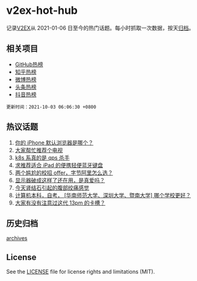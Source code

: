 # v2ex-hot-hub

 记录[V2EX](https://www.v2ex.com/)从 2021-01-06 日至今的热门话题。每小时抓取一次数据，按天[归档](archives)。
 
 ## 相关项目

- [GitHub热榜](https://github.com/snaildev/github-hot-hub)
- [知乎热榜](https://github.com/snaildev/zhihu-hot-hub)
- [微博热榜](https://github.com/snaildev/weibo-hot-hub)
- [头条热榜](https://github.com/snaildev/toutiao-hot-hub)
- [抖音热榜](https://github.com/snaildev/douyin-hot-hub)


 `更新时间：2021-10-03 06:06:30 +0800`

## 热议话题

1. [你的 iPhone 默认浏览器是哪个？](https://www.v2ex.com/t/805634)
1. [大家帮忙推荐个电视](https://www.v2ex.com/t/805635)
1. [k8s 系真的是 qps 杀手](https://www.v2ex.com/t/805677)
1. [求推荐适合 iPad 的便携轻便蓝牙键盘](https://www.v2ex.com/t/805637)
1. [两个尴尬的校招 offer，字节阿里怎么选？](https://www.v2ex.com/t/805639)
1. [显示器破成这样了还在用，是真爱吗？](https://www.v2ex.com/t/805653)
1. [今天肾结石引起的腹部绞痛感觉](https://www.v2ex.com/t/805678)
1. [计算机本科，自考， [华南师范大学、深圳大学、暨南大学] 哪个学校更好？](https://www.v2ex.com/t/805657)
1. [大家有没有注意过这代 13pm 的卡槽？](https://www.v2ex.com/t/805664)

## 历史归档

[archives](archives)

## License

See the [LICENSE](LICENSE) file for license rights and limitations (MIT).
